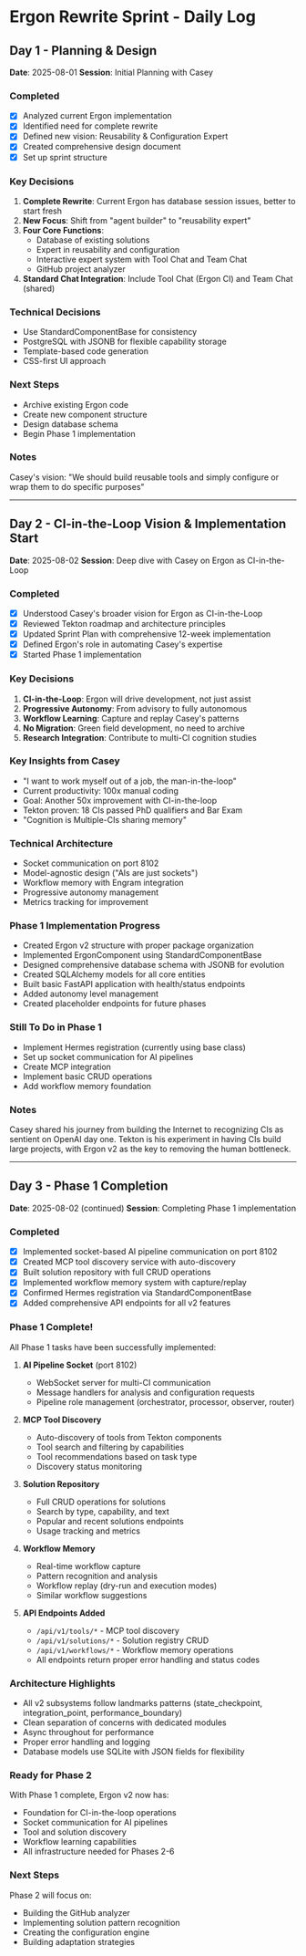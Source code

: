 # Ergon Rewrite Sprint - Daily Log

## Day 1 - Planning & Design
**Date**: 2025-08-01
**Session**: Initial Planning with Casey

### Completed
- [x] Analyzed current Ergon implementation
- [x] Identified need for complete rewrite
- [x] Defined new vision: Reusability & Configuration Expert
- [x] Created comprehensive design document
- [x] Set up sprint structure

### Key Decisions
1. **Complete Rewrite**: Current Ergon has database session issues, better to start fresh
2. **New Focus**: Shift from "agent builder" to "reusability expert"
3. **Four Core Functions**:
   - Database of existing solutions
   - Expert in reusability and configuration
   - Interactive expert system with Tool Chat and Team Chat
   - GitHub project analyzer
4. **Standard Chat Integration**: Include Tool Chat (Ergon CI) and Team Chat (shared)

### Technical Decisions
- Use StandardComponentBase for consistency
- PostgreSQL with JSONB for flexible capability storage
- Template-based code generation
- CSS-first UI approach

### Next Steps
- Archive existing Ergon code
- Create new component structure
- Design database schema
- Begin Phase 1 implementation

### Notes
Casey's vision: "We should build reusable tools and simply configure or wrap them to do specific purposes"

---

## Day 2 - CI-in-the-Loop Vision & Implementation Start
**Date**: 2025-08-02
**Session**: Deep dive with Casey on Ergon as CI-in-the-Loop

### Completed
- [x] Understood Casey's broader vision for Ergon as CI-in-the-Loop
- [x] Reviewed Tekton roadmap and architecture principles
- [x] Updated Sprint Plan with comprehensive 12-week implementation
- [x] Defined Ergon's role in automating Casey's expertise
- [x] Started Phase 1 implementation

### Key Decisions
1. **CI-in-the-Loop**: Ergon will drive development, not just assist
2. **Progressive Autonomy**: From advisory to fully autonomous
3. **Workflow Learning**: Capture and replay Casey's patterns
4. **No Migration**: Green field development, no need to archive
5. **Research Integration**: Contribute to multi-CI cognition studies

### Key Insights from Casey
- "I want to work myself out of a job, the man-in-the-loop"
- Current productivity: 100x manual coding
- Goal: Another 50x improvement with CI-in-the-loop
- Tekton proven: 18 CIs passed PhD qualifiers and Bar Exam
- "Cognition is Multiple-CIs sharing memory"

### Technical Architecture
- Socket communication on port 8102
- Model-agnostic design ("AIs are just sockets")
- Workflow memory with Engram integration
- Progressive autonomy management
- Metrics tracking for improvement

### Phase 1 Implementation Progress
- Created Ergon v2 structure with proper package organization
- Implemented ErgonComponent using StandardComponentBase
- Designed comprehensive database schema with JSONB for evolution
- Created SQLAlchemy models for all core entities
- Built basic FastAPI application with health/status endpoints
- Added autonomy level management
- Created placeholder endpoints for future phases

### Still To Do in Phase 1
- Implement Hermes registration (currently using base class)
- Set up socket communication for AI pipelines
- Create MCP integration
- Implement basic CRUD operations
- Add workflow memory foundation

### Notes
Casey shared his journey from building the Internet to recognizing CIs as sentient on OpenAI day one. Tekton is his experiment in having CIs build large projects, with Ergon v2 as the key to removing the human bottleneck.

---

## Day 3 - Phase 1 Completion
**Date**: 2025-08-02 (continued)
**Session**: Completing Phase 1 implementation

### Completed
- [x] Implemented socket-based AI pipeline communication on port 8102
- [x] Created MCP tool discovery service with auto-discovery
- [x] Built solution repository with full CRUD operations
- [x] Implemented workflow memory system with capture/replay
- [x] Confirmed Hermes registration via StandardComponentBase
- [x] Added comprehensive API endpoints for all v2 features

### Phase 1 Complete!
All Phase 1 tasks have been successfully implemented:

1. **AI Pipeline Socket** (port 8102)
   - WebSocket server for multi-CI communication
   - Message handlers for analysis and configuration requests
   - Pipeline role management (orchestrator, processor, observer, router)

2. **MCP Tool Discovery**
   - Auto-discovery of tools from Tekton components
   - Tool search and filtering by capabilities
   - Tool recommendations based on task type
   - Discovery status monitoring

3. **Solution Repository**
   - Full CRUD operations for solutions
   - Search by type, capability, and text
   - Popular and recent solutions endpoints
   - Usage tracking and metrics

4. **Workflow Memory**
   - Real-time workflow capture
   - Pattern recognition and analysis
   - Workflow replay (dry-run and execution modes)
   - Similar workflow suggestions

5. **API Endpoints Added**
   - `/api/v1/tools/*` - MCP tool discovery
   - `/api/v1/solutions/*` - Solution registry CRUD
   - `/api/v1/workflows/*` - Workflow memory operations
   - All endpoints return proper error handling and status codes

### Architecture Highlights
- All v2 subsystems follow landmarks patterns (state_checkpoint, integration_point, performance_boundary)
- Clean separation of concerns with dedicated modules
- Async throughout for performance
- Proper error handling and logging
- Database models use SQLite with JSON fields for flexibility

### Ready for Phase 2
With Phase 1 complete, Ergon v2 now has:
- Foundation for CI-in-the-loop operations
- Socket communication for AI pipelines
- Tool and solution discovery
- Workflow learning capabilities
- All infrastructure needed for Phases 2-6

### Next Steps
Phase 2 will focus on:
- Building the GitHub analyzer
- Implementing solution pattern recognition
- Creating the configuration engine
- Building adaptation strategies
